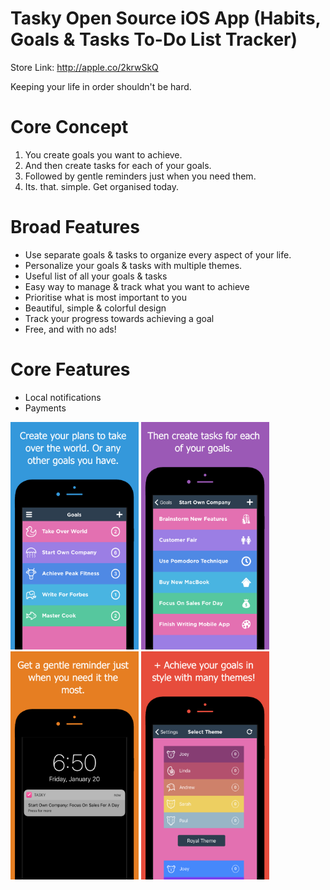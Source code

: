 # Tasky Open Source iOS App (Habits, Goals & Tasks To-Do List Tracker)

Store Link: http://apple.co/2krwSkQ

Keeping your life in order shouldn't be hard.


# Core Concept
1. You create goals you want to achieve.
2. And then create tasks for each of your goals.
3. Followed by gentle reminders just when you need them.
4. Its. that. simple. Get organised today. 


# Broad Features
* Use separate goals & tasks to organize every aspect of your life.
* Personalize your goals & tasks with multiple themes.
* Useful list of all your goals & tasks
* Easy way to manage & track what you want to achieve
* Prioritise what is most important to you
* Beautiful, simple & colorful design
* Track your progress towards achieving a goal
* Free, and with no ads!


# Core Features
* Local notifications
* Payments


<img alt="Screenshot" width="205px" src="readme-assets/1.png">
<img alt="Screenshot2" width="205px" src="readme-assets/2.png">
<img alt="Screenshot3" width="205px" src="readme-assets/3.png">
<img alt="Screenshot3" width="205px" src="readme-assets/4.png">